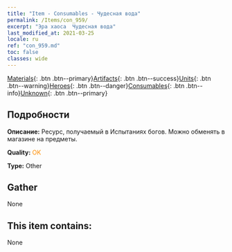 ```yaml
---
title: "Item - Consumables - Чудесная вода"
permalink: /Items/con_959/
excerpt: "Эра хаоса  Чудесная вода"
last_modified_at: 2021-03-25
locale: ru
ref: "con_959.md"
toc: false
classes: wide
---
```

 [Materials](/ru/Items/){: .btn .btn--primary}[Artifacts](/ru/Items/Artifacts/){: .btn .btn--success}[Units](/ru/Items/Units/){: .btn .btn--warning}[Heroes](/ru/Items/Heroes/){: .btn .btn--danger}[Consumables](/ru/Items/Consumables/){: .btn .btn--info}[Unknown](/ru/Items/Unknown/){: .btn .btn--primary}

## Подробности
 **Описание:** Ресурс, получаемый в Испытаниях богов. Можно обменять в магазине на предметы.

 **Quality:** <span style="color: #FF8C00">OK</span>

 **Type:** Other

## Gather

  None

## This item contains:

  None


